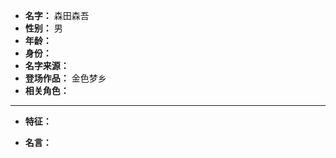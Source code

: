 
- **名字：** 森田森吾
- **性别：** 男
- **年龄：** 
- **身份：** 
- **名字来源：** 
- **登场作品：** 金色梦乡
- **相关角色：** 

---

- **特征：** 

- **名言：** 